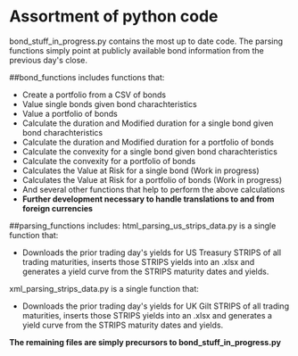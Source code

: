 # Assortment of python code
bond_stuff_in_progress.py contains the most up to date code.
The parsing functions simply point at publicly available 
bond information from the previous day's close.

##bond_functions includes functions that:
* Create a portfolio from a CSV of bonds
* Value single bonds given bond charachteristics
* Value a portfolio of bonds
* Calculate the duration and Modified duration for a single bond given bond charachteristics
* Calculate the duration and Modified duration for a portfolio  of bonds
* Calculate the convexity for a single bond given bond charachteristics
* Calculate the convexity for a portfolio of bonds
* Calculates the Value at Risk for a single bond (Work in progress)
* Calculates the Value at Risk for a portfolio of bonds (Work in progress)
* And several other functions that help to perform the above calculations
* **Further development necessary to handle translations to and from foreign currencies**

##parsing_functions includes:
html_parsing_us_strips_data.py is a single function that:
* Downloads the prior trading day's yields for US Treasury STRIPS of all trading maturities, inserts those STRIPS yields into an .xlsx and generates a yield curve from the STRIPS maturity dates and yields.

xml_parsing_strips_data.py is a single function that:
* Downloads the prior trading day's yields for UK Gilt STRIPS of all trading maturities, inserts those STRIPS yields into an .xlsx and generates a yield curve from the STRIPS maturity dates and yields.

**The remaining files are simply precursors to bond_stuff_in_progress.py**